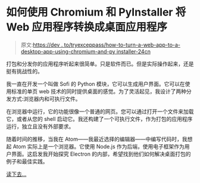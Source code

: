 # 如何使用 Chromium 和 PyInstaller 将 Web 应用程序转换成桌面应用程序

> 原文:[https://dev . to/tryexceppass/how-to-turn-a-web-app-to-a-desktop-app-using-chromium-and-py installer-24cn](https://dev.to/tryexceptpass/how-to-turn-a-web-app-into-a-desktop-app-using-chromium-and-pyinstaller-24cn)

打包和分发你的应用程序听起来很简单。只是软件而已。但是实际操作起来，还是挺有挑战性的。

我一直在开发一个叫做 Sofi 的 Python 模块，它可以生成用户界面。它可以在使用标准的单页 web 技术的同时提供桌面的感觉。为了灵活起见，我设计了两种分发方式:浏览器内和可执行文件。

在浏览器中运行，它的功能很像一个普通的网页。您可以通过打开一个文件来加载它，或者从您的 shell 启动它。我还构建了一个可执行文件，作为打包的应用程序运行，独立且没有外部要求。

随着时间的推移，当我在 Atom——我最近选择的编辑器——中编写代码时，我想起 Atom 实际上是一个浏览器。它使用 Node.js 作为后端，使用电子框架作为用户界面。这启发我开始探究 Electron 的内部，希望找到他们如何解决桌面打包的例子和最佳实践。

[读下去...](https://tryexceptpass.org/article/how-to-turn-a-web-app-into-a-desktop-app/)